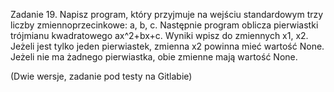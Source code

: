 Zadanie 19. 
Napisz program, który przyjmuje na wejściu standardowym trzy liczby zmiennoprzecinkowe: a, b, c. Następnie program oblicza pierwiastki trójmianu kwadratowego ax^2+bx+c. Wyniki wpisz do zmiennych x1, x2. Jeżeli jest tylko jeden pierwiastek, zmienna x2 powinna mieć wartość None. Jeżeli nie ma żadnego pierwiastka, obie zmienne mają wartość None.

(Dwie wersje, zadanie pod testy na Gitlabie)

